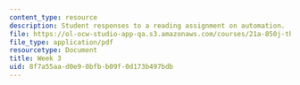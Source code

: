 ```yaml
---
content_type: resource
description: Student responses to a reading assignment on automation.
file: https://ol-ocw-studio-app-qa.s3.amazonaws.com/courses/21a-850j-the-anthropology-of-cybercultures-spring-2009/8f7a55aad0e90bfbb09f0d173b497bdb_MIT21A_850Js09_week3.pdf
file_type: application/pdf
resourcetype: Document
title: Week 3
uid: 8f7a55aa-d0e9-0bfb-b09f-0d173b497bdb
---
```

